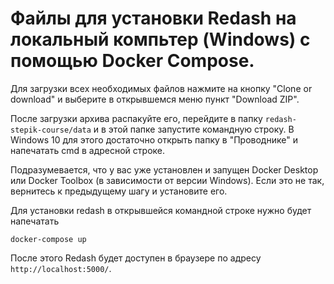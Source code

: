 # Файлы для установки Redash на локальный компьтер (Windows) с помощью Docker Compose.

Для загрузки всех необходимых файлов нажмите на кнопку "Clone or download" и выберите в открывшемся меню пункт "Download ZIP".

После загрузки архива распакуйте его, перейдите в папку `redash-stepik-course/data` и в этой папке запустите командную строку. В Windows 10 для этого достаточно открыть папку в "Проводнике" и напечатать cmd в адресной строке.

Подразумевается, что у вас уже установлен и запущен Docker Desktop или Docker Toolbox (в зависимости от версии Windows). Если это не так, вернитесь к предыдущему шагу и установите его.

Для установки redash в открывшейся командной строке нужно будет напечатать

```
docker-compose up
```

После этого Redash будет доступен в браузере по адресу `http://localhost:5000/`.